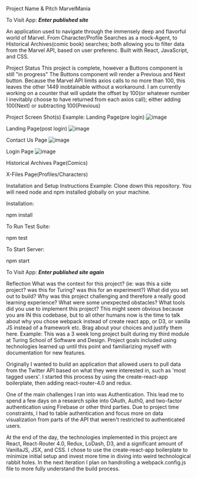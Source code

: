 Project Name & Pitch
MarvelMania

To Visit App:
***Enter published site***

An application used to navigate through the immensely deep and flavorful world of Marvel.  From Character/Profile Searches as a mock-Agent, to Historical Archives(comic book) searches; both allowing you to filter data from the Marvel API, based on user preferenc.  Built with React, JavaScript, and CSS.

Project Status
This project is complete, however a Buttons component is still "in progress"  The Buttons component will render a Previous and Next button.  Because the Marvel API limits axios calls to no more than 100, this leaves the other 1449 inobtainable without a workaround.  I am currently working on a counter that will update the offset by 100(or whatever number I inevitably choose to have returned from each axios call); either adding 100(Next) or subtracting 100(Previous)  

Project Screen Shot(s)
Example:
Landing Page(pre login)
![image](https://user-images.githubusercontent.com/93785928/152709218-3d2f4d47-5c40-49c8-980d-87dd4e4dd1f7.png)

Landing Page(post login)
![image](https://user-images.githubusercontent.com/93785928/152709425-7017cd40-d6d4-4e72-9b06-874c818904a7.png)


Contact Us Page
![image](https://user-images.githubusercontent.com/93785928/152709339-be6f177c-b767-46a9-94f5-8d72fa168a76.png)

Login Page
![image](https://user-images.githubusercontent.com/93785928/152709386-def0cbfd-1c0d-44a2-a5fa-b927880c03e7.png)

Historical Archives Page(Comics)


X-Files Page(Profiles/Characters)


Installation and Setup Instructions
Example:
Clone down this repository. You will need node and npm installed globally on your machine.

Installation:

npm install

To Run Test Suite:

npm test

To Start Server:

npm start

To Visit App:
***Enter published site again***

Reflection
What was the context for this project? (ie: was this a side project? was this for Turing? was this for an experiment?)
What did you set out to build?
Why was this project challenging and therefore a really good learning experience?
What were some unexpected obstacles?
What tools did you use to implement this project?
This might seem obvious because you are IN this codebase, but to all other humans now is the time to talk about why you chose webpack instead of create react app, or D3, or vanilla JS instead of a framework etc. Brag about your choices and justify them here.
Example:
This was a 3 week long project built during my third module at Turing School of Software and Design. Project goals included using technologies learned up until this point and familiarizing myself with documentation for new features.

Originally I wanted to build an application that allowed users to pull data from the Twitter API based on what they were interested in, such as 'most tagged users'. I started this process by using the create-react-app boilerplate, then adding react-router-4.0 and redux.

One of the main challenges I ran into was Authentication. This lead me to spend a few days on a research spike into OAuth, Auth0, and two-factor authentication using Firebase or other third parties. Due to project time constraints, I had to table authentication and focus more on data visualization from parts of the API that weren't restricted to authenticated users.

At the end of the day, the technologies implemented in this project are React, React-Router 4.0, Redux, LoDash, D3, and a significant amount of VanillaJS, JSX, and CSS. I chose to use the create-react-app boilerplate to minimize initial setup and invest more time in diving into weird technological rabbit holes. In the next iteration I plan on handrolling a webpack.config.js file to more fully understand the build process.
